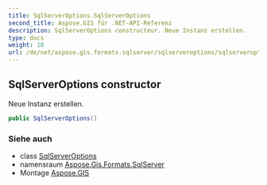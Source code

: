 ```yaml
---
title: SqlServerOptions.SqlServerOptions
second_title: Aspose.GIS für .NET-API-Referenz
description: SqlServerOptions constructeur. Neue Instanz erstellen.
type: docs
weight: 10
url: /de/net/aspose.gis.formats.sqlserver/sqlserveroptions/sqlserveroptions/
---
```

## SqlServerOptions constructor

Neue Instanz erstellen.

```csharp
public SqlServerOptions()
```

### Siehe auch

* class [SqlServerOptions](../)
* namensraum [Aspose.Gis.Formats.SqlServer](../../sqlserveroptions/)
* Montage [Aspose.GIS](../../../)


